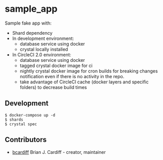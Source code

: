 # sample_app

Sample fake app with:

* Shard dependency
* In development environment:
  * database service using docker
  * crystal locally installed
* In CircleCI 2.0 environment:
  * database service using docker
  * tagged crystal docker image for ci
  * nightly crystal docker image for cron builds for breaking changes notification even if there is no activity in the repo.
  * take advantage of CircleCI cache (docker layers and specific folders) to decrease build times

## Development

```
$ docker-compose up -d
$ shards
$ crystal spec
```

## Contributors

- [bcardiff](https://github.com/bcardiff) Brian J. Cardiff - creator, maintainer
